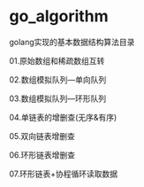 # go_algorithm
golang实现的基本数据结构算法目录<br>

01.原始数组和稀疏数组互转

02.数组模拟队列—单向队列

03.数组模拟队列—环形队列

04.单链表的增删查(无序&有序)

05.双向链表增删查

06.环形链表增删查

07.环形链表+协程循环读取数据
